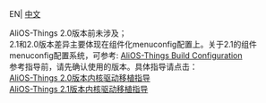 EN| [中文](AliOS-Things内核驱动移植指导) 

AliOS-Things 2.0版本前未涉及；  
2.1和2.0版本差异主要体现在组件化menuconfig配置上。关于2.1的组件menuconfig配置系统，可参考:
[AliOS-Things Build Configuration](AliOS-Things-Build-Configuration)    
参考指导前，请先确认使用的版本。具体指导请点击：  
[AliOS-Things 2.0版本内核驱动移植指导](AliOS-Things内核驱动移植指导V2.0)    
[AliOS-Things 2.1版本内核驱动移植指导](AliOS-Things内核驱动移植指导V2.1)    
